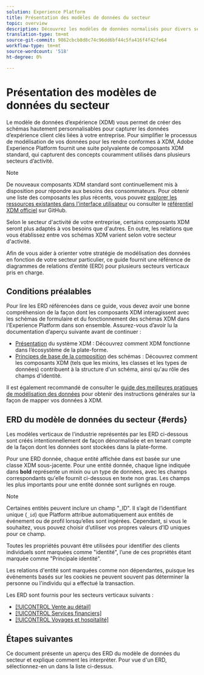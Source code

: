 ```yaml
---
solution: Experience Platform
title: Présentation des modèles de données du secteur
topic: overview
description: Découvrez les modèles de données normalisés pour divers secteurs verticaux qui peuvent être créés à l’aide de composants standard du modèle de données d’expérience (XDM).
translation-type: tm+mt
source-git-commit: 9862cbcb8d8c74c96dd6bf44c5fa416f4f42fe64
workflow-type: tm+mt
source-wordcount: '518'
ht-degree: 0%

---
```



# Présentation des modèles de données du secteur

Le modèle de données d’expérience (XDM) vous permet de créer des schémas hautement personnalisables pour capturer les données d’expérience client clés liées à votre entreprise. Pour simplifier le processus de modélisation de vos données pour les rendre conformes à XDM, Adobe Experience Platform fournit une suite polyvalente de composants XDM standard, qui capturent des concepts couramment utilisés dans plusieurs secteurs d’activité.

>[!NOTE]
>
>De nouveaux composants XDM standard sont continuellement mis à disposition pour répondre aux besoins des consommateurs. Pour obtenir une liste des composants les plus récents, vous pouvez [explorer les ressources existantes dans l&#39;interface utilisateur](../../ui/explore.md) ou consulter le [référentiel XDM officiel](https://github.com/adobe/xdm/tree/master/components) sur GitHub.

Selon le secteur d&#39;activité de votre entreprise, certains composants XDM seront plus adaptés à vos besoins que d&#39;autres. En outre, les relations que vous établissez entre vos schémas XDM varient selon votre secteur d&#39;activité.

Afin de vous aider à orienter votre stratégie de modélisation des données en fonction de votre secteur particulier, ce guide fournit une référence de diagrammes de relations d’entité (ERD) pour plusieurs secteurs verticaux pris en charge.

## Conditions préalables

Pour lire les ERD référencées dans ce guide, vous devez avoir une bonne compréhension de la façon dont les composants XDM interagissent avec les schémas de formulaire et du fonctionnement des schémas XDM dans l&#39;Experience Platform dans son ensemble. Assurez-vous d’avoir lu la documentation d’aperçu suivante avant de continuer :

* [Présentation](../../home.md) du système XDM : Découvrez comment XDM fonctionne dans l’écosystème de la plate-forme.
* [Principes de base de la composition](../../schema/composition.md) des schémas : Découvrez comment les composants XDM (tels que les mixins, les classes et les types de données) contribuent à la structure d&#39;un schéma, ainsi qu&#39;au rôle des champs d&#39;identité.

Il est également recommandé de consulter le [guide des meilleures pratiques de modélisation des données](../../schema/best-practices.md) pour obtenir des instructions générales sur la façon de mapper vos données à XDM.

## ERD du modèle de données du secteur {#erds}

Les modèles verticaux de l&#39;industrie représentés par les ERD ci-dessous sont créés intentionnellement de façon dénormalisée et en tenant compte de la façon dont les données sont stockées dans la plate-forme.

Pour une ERD donnée, chaque entité affichée dans est basée sur une classe XDM sous-jacente. Pour une entité donnée, chaque ligne indiquée dans **bold** représente un mixin ou un type de données, avec les champs correspondants qu&#39;elle fournit ci-dessous en texte non gras. Les champs les plus importants pour une entité donnée sont surlignés en rouge.

>[!NOTE]
>
>Certaines entités peuvent inclure un champ &quot;_ID&quot;. Il s’agit de l’identifiant unique (`_id`) que Platform attribue automatiquement aux entités de événement ou de profil lorsqu’elles sont ingérées. Cependant, si vous le souhaitez, vous pouvez choisir d’utiliser vos propres valeurs d’ID uniques pour ce champ.

Toutes les propriétés pouvant être utilisées pour identifier des clients individuels sont marquées comme &quot;identité&quot;, l’une de ces propriétés étant marquée comme &quot;Principale identité&quot;.

Les relations d&#39;entité sont marquées comme non dépendantes, puisque les événements basés sur les cookies ne peuvent souvent pas déterminer la personne ou l&#39;individu qui a effectué la transaction.

Les ERD sont fournis pour les secteurs verticaux suivants :

* [[!UICONTROL Vente au détail]](./retail.md)
* [[!UICONTROL Services financiers]](./financial.md)
* [[!UICONTROL Voyages et hospitalité]](./travel-hospitality.md)

## Étapes suivantes

Ce document présente un aperçu des ERD du modèle de données du secteur et explique comment les interpréter. Pour vue d&#39;un ERD, sélectionnez-en un dans la liste ci-dessus.